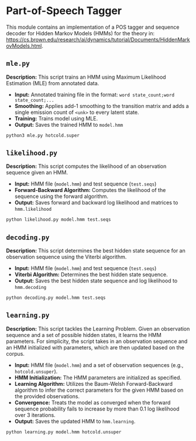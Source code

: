 # Part-of-Speech Tagger
This module contains an implementation of a POS tagger and sequence decoder 
for Hidden Markov Models (HMMs) for the theory in:
https://cs.brown.edu/research/ai/dynamics/tutorial/Documents/HiddenMarkovModels.html. 

## `mle.py`

**Description:** This script trains an HMM using Maximum Likelihood Estimation (MLE) from annotated data.

- **Input:** Annotated training file in the format: `word state_count;word state_count;...`
- **Smoothing:** Applies add-1 smoothing to the transition matrix and adds a single emission count of `<unk>` to every latent state.
- **Training:** Trains model using MLE.
- **Output:** Saves the trained HMM to `model.hmm`

```bash
python3 mle.py hotcold.super
```

## `likelihood.py`

**Description:** This script computes the likelihood of an observation sequence given an HMM.

- **Input:** HMM file (`model.hmm`) and test sequence (`test.seqs`)
- **Forward-Backward Algorithm:** Computes the likelihood of the sequence using the forward algorithm.
- **Output:** Saves forward and backward log likelihood and matrices to `hmm.likelihood`

```bash
python likelihood.py model.hmm test.seqs
```

## `decoding.py`

**Description:** This script determines the best hidden state sequence for an observation sequence using the Viterbi algorithm.

- **Input:** HMM file (`model.hmm`) and test sequence (`test.seqs`)
- **Viterbi Algorithm:** Determines the best hidden state sequence.
- **Output:** Saves the best hidden state sequence and log likelihood to `hmm.decoding`

```bash
python decoding.py model.hmm test.seqs
```

## `learning.py`

**Description:** This script tackles the Learning Problem. Given an observation sequence and a set of possible hidden states, it learns the HMM parameters. For simplicity, the script takes in an observation sequence and an HMM initialized with parameters, which are then updated based on the corpus.

- **Input:** HMM file (`model.hmm`) and a set of observation sequences (e.g., `hotcold.unsuper`).
- **HMM Initialization:** The HMM parameters are initialized as specified.
- **Learning Algorithm:** Utilizes the Baum-Welsh Forward-Backward algorithm to infer the correct parameters for the given HMM based on the provided observations.
- **Convergence:** Treats the model as converged when the forward sequence probability fails to increase by more than 0.1 log likelihood over 3 iterations.
- **Output:** Saves the updated HMM to `hmm.learning`.

```bash
python learning.py model.hmm hotcold.unsuper
```

